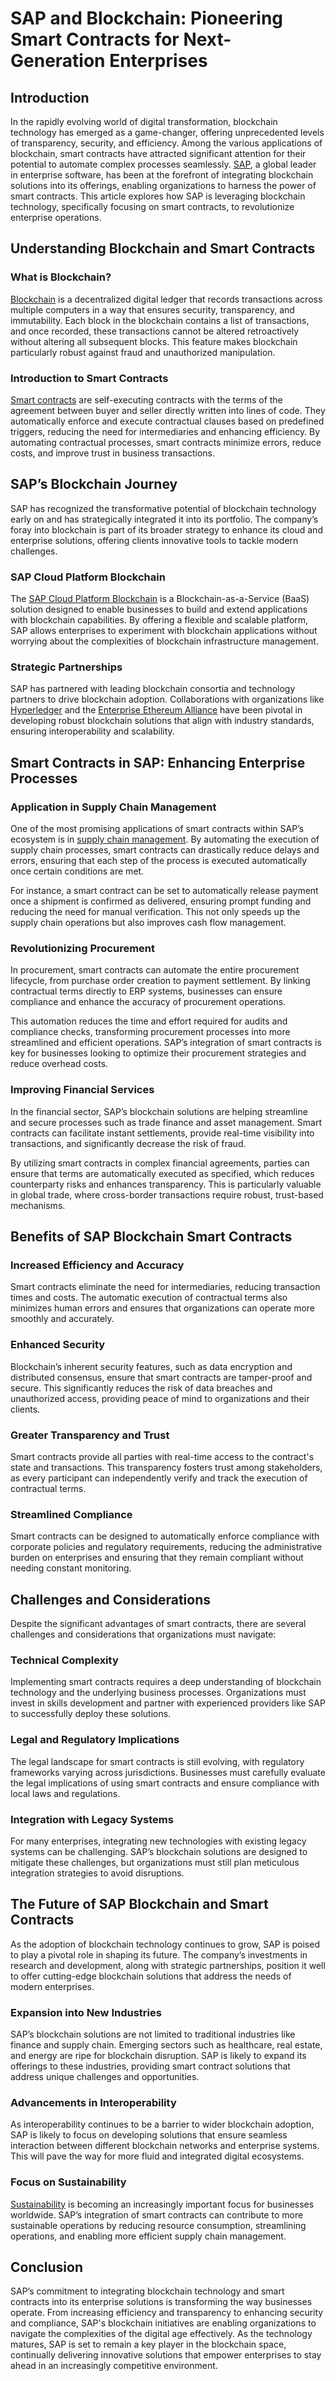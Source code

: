 # SAP and Blockchain: Pioneering Smart Contracts for Next-Generation Enterprises

## Introduction

In the rapidly evolving world of digital transformation, blockchain technology has emerged as a game-changer, offering unprecedented levels of transparency, security, and efficiency. Among the various applications of blockchain, smart contracts have attracted significant attention for their potential to automate complex processes seamlessly. [SAP](https://www.sap.com/), a global leader in enterprise software, has been at the forefront of integrating blockchain solutions into its offerings, enabling organizations to harness the power of smart contracts. This article explores how SAP is leveraging blockchain technology, specifically focusing on smart contracts, to revolutionize enterprise operations.

## Understanding Blockchain and Smart Contracts

### What is Blockchain?

[Blockchain](https://www.license-token.com/wiki/what-is-blockchain) is a decentralized digital ledger that records transactions across multiple computers in a way that ensures security, transparency, and immutability. Each block in the blockchain contains a list of transactions, and once recorded, these transactions cannot be altered retroactively without altering all subsequent blocks. This feature makes blockchain particularly robust against fraud and unauthorized manipulation.

### Introduction to Smart Contracts

[Smart contracts](https://www.license-token.com/wiki/smart-contracts-on-blockchain) are self-executing contracts with the terms of the agreement between buyer and seller directly written into lines of code. They automatically enforce and execute contractual clauses based on predefined triggers, reducing the need for intermediaries and enhancing efficiency. By automating contractual processes, smart contracts minimize errors, reduce costs, and improve trust in business transactions.

## SAP’s Blockchain Journey

SAP has recognized the transformative potential of blockchain technology early on and has strategically integrated it into its portfolio. The company’s foray into blockchain is part of its broader strategy to enhance its cloud and enterprise solutions, offering clients innovative tools to tackle modern challenges.

### SAP Cloud Platform Blockchain

The [SAP Cloud Platform Blockchain](https://www.sap.com/products/cloud-platform.html) is a Blockchain-as-a-Service (BaaS) solution designed to enable businesses to build and extend applications with blockchain capabilities. By offering a flexible and scalable platform, SAP allows enterprises to experiment with blockchain applications without worrying about the complexities of blockchain infrastructure management.

### Strategic Partnerships

SAP has partnered with leading blockchain consortia and technology partners to drive blockchain adoption. Collaborations with organizations like [Hyperledger](https://www.hyperledger.org/) and the [Enterprise Ethereum Alliance](https://entethalliance.org/) have been pivotal in developing robust blockchain solutions that align with industry standards, ensuring interoperability and scalability.

## Smart Contracts in SAP: Enhancing Enterprise Processes

### Application in Supply Chain Management

One of the most promising applications of smart contracts within SAP’s ecosystem is in [supply chain management](https://www.license-token.com/wiki/walmart-s-blockchain-for-supply-chain-transparency). By automating the execution of supply chain processes, smart contracts can drastically reduce delays and errors, ensuring that each step of the process is executed automatically once certain conditions are met.

For instance, a smart contract can be set to automatically release payment once a shipment is confirmed as delivered, ensuring prompt funding and reducing the need for manual verification. This not only speeds up the supply chain operations but also improves cash flow management.

### Revolutionizing Procurement

In procurement, smart contracts can automate the entire procurement lifecycle, from purchase order creation to payment settlement. By linking contractual terms directly to ERP systems, businesses can ensure compliance and enhance the accuracy of procurement operations.

This automation reduces the time and effort required for audits and compliance checks, transforming procurement processes into more streamlined and efficient operations. SAP’s integration of smart contracts is key for businesses looking to optimize their procurement strategies and reduce overhead costs.

### Improving Financial Services

In the financial sector, SAP’s blockchain solutions are helping streamline and secure processes such as trade finance and asset management. Smart contracts can facilitate instant settlements, provide real-time visibility into transactions, and significantly decrease the risk of fraud.

By utilizing smart contracts in complex financial agreements, parties can ensure that terms are automatically executed as specified, which reduces counterparty risks and enhances transparency. This is particularly valuable in global trade, where cross-border transactions require robust, trust-based mechanisms.

## Benefits of SAP Blockchain Smart Contracts

### Increased Efficiency and Accuracy

Smart contracts eliminate the need for intermediaries, reducing transaction times and costs. The automatic execution of contractual terms also minimizes human errors and ensures that organizations can operate more smoothly and accurately.

### Enhanced Security

Blockchain’s inherent security features, such as data encryption and distributed consensus, ensure that smart contracts are tamper-proof and secure. This significantly reduces the risk of data breaches and unauthorized access, providing peace of mind to organizations and their clients.

### Greater Transparency and Trust

Smart contracts provide all parties with real-time access to the contract's state and transactions. This transparency fosters trust among stakeholders, as every participant can independently verify and track the execution of contractual terms.

### Streamlined Compliance

Smart contracts can be designed to automatically enforce compliance with corporate policies and regulatory requirements, reducing the administrative burden on enterprises and ensuring that they remain compliant without needing constant monitoring.

## Challenges and Considerations

Despite the significant advantages of smart contracts, there are several challenges and considerations that organizations must navigate:

### Technical Complexity

Implementing smart contracts requires a deep understanding of blockchain technology and the underlying business processes. Organizations must invest in skills development and partner with experienced providers like SAP to successfully deploy these solutions.

### Legal and Regulatory Implications

The legal landscape for smart contracts is still evolving, with regulatory frameworks varying across jurisdictions. Businesses must carefully evaluate the legal implications of using smart contracts and ensure compliance with local laws and regulations.

### Integration with Legacy Systems

For many enterprises, integrating new technologies with existing legacy systems can be challenging. SAP’s blockchain solutions are designed to mitigate these challenges, but organizations must still plan meticulous integration strategies to avoid disruptions.

## The Future of SAP Blockchain and Smart Contracts

As the adoption of blockchain technology continues to grow, SAP is poised to play a pivotal role in shaping its future. The company’s investments in research and development, along with strategic partnerships, position it well to offer cutting-edge blockchain solutions that address the needs of modern enterprises.

### Expansion into New Industries

SAP’s blockchain solutions are not limited to traditional industries like finance and supply chain. Emerging sectors such as healthcare, real estate, and energy are ripe for blockchain disruption. SAP is likely to expand its offerings to these industries, providing smart contract solutions that address unique challenges and opportunities.

### Advancements in Interoperability

As interoperability continues to be a barrier to wider blockchain adoption, SAP is likely to focus on developing solutions that ensure seamless interaction between different blockchain networks and enterprise systems. This will pave the way for more fluid and integrated digital ecosystems.

### Focus on Sustainability

[Sustainability](https://www.license-token.com/wiki/sustainable-blockchain-practices) is becoming an increasingly important focus for businesses worldwide. SAP’s integration of smart contracts can contribute to more sustainable operations by reducing resource consumption, streamlining operations, and enabling more efficient supply chain management.

## Conclusion

SAP’s commitment to integrating blockchain technology and smart contracts into its enterprise solutions is transforming the way businesses operate. From increasing efficiency and transparency to enhancing security and compliance, SAP's blockchain initiatives are enabling organizations to navigate the complexities of the digital age effectively. As the technology matures, SAP is set to remain a key player in the blockchain space, continually delivering innovative solutions that empower enterprises to stay ahead in an increasingly competitive environment.